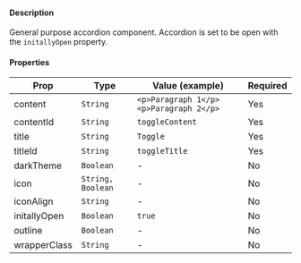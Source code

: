 #### Description

General purpose accordion component. Accordion is set to be open with the `initallyOpen` property.

#### Properties

| Prop         | Type              | Value (example)                        | Required |
| ------------ | ----------------- | -------------------------------------- | -------- |
| content      | `String`          | `<p>Paragraph 1</p><p>Paragraph 2</p>` | Yes      |
| contentId    | `String`          | `toggleContent`                        | Yes      |
| title        | `String`          | `Toggle`                               | Yes      |
| titleId      | `String`          | `toggleTitle`                          | Yes      |
| darkTheme    | `Boolean`         | -                                      | No       |
| icon         | `String, Boolean` | -                                      | No       |
| iconAlign    | `String`          | -                                      | No       |
| initallyOpen | `Boolean`         | `true`                                 | No       |
| outline      | `Boolean`         | -                                      | No       |
| wrapperClass | `String`          | -                                      | No       |
